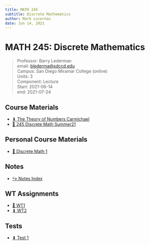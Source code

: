 ```yaml
---
title: MATH 245
subtitle: Discrete Mathematics
author: Mark Lucernas
date: Jun 14, 2021
---
```



# MATH 245: Discrete Mathematics
> Professor: Barry Lederman<br>
> email: blederma@sdccd.edu<br>
> Campus: San Diego Miramar College (online)<br>
> Units: 3<br>
> Component: Lecture<br>
> Start: 2021-06-14<br>
> end: 2021-07-24<br>

## Course Materials

- [⬇ The Theory of Numbers Carmichael](file:../../../files/summer-2021/MATH-245/the_theory_of_numbers_carmichael.pdf)
- [💽 245 Discrete Math Summer21](https://www.youtube.com/playlist?list=PLlAdWXOWvotphezE9T5Njqd3li6MPrS5h)

## Personal Course Materials

- [💽 Discrete Math 1](https://www.youtube.com/playlist?list=PLDDGPdw7e6Ag1EIznZ-m-qXu4XX3A0cIz)

## Notes

- [↪ Notes Index](notes/index)

## WT Assignments

- [📄 WT1](https://github.com/marklcrns/sieve-of-eratosthenes)
- [⬇ WT2](file:../../../files/summer-2021/MATH-245/wt/wt_2.pdf)

## Tests

- [⬇ Test 1](file:../../../files/summer-2021/MATH-245/test/test_1.pdf)

